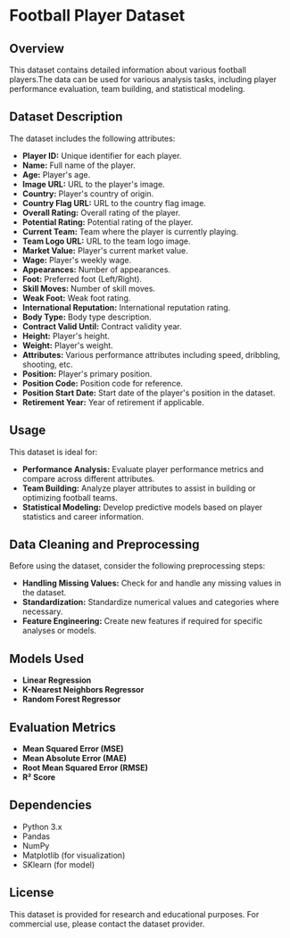 # Football Player Dataset

## Overview
This dataset contains detailed information about various football players.The data can be used for various analysis tasks, including player performance evaluation, team building, and statistical modeling.

## Dataset Description
The dataset includes the following attributes:

- **Player ID:** Unique identifier for each player.
- **Name:** Full name of the player.
- **Age:** Player's age.
- **Image URL:** URL to the player's image.
- **Country:** Player's country of origin.
- **Country Flag URL:** URL to the country flag image.
- **Overall Rating:** Overall rating of the player.
- **Potential Rating:** Potential rating of the player.
- **Current Team:** Team where the player is currently playing.
- **Team Logo URL:** URL to the team logo image.
- **Market Value:** Player's current market value.
- **Wage:** Player's weekly wage.
- **Appearances:** Number of appearances.
- **Foot:** Preferred foot (Left/Right).
- **Skill Moves:** Number of skill moves.
- **Weak Foot:** Weak foot rating.
- **International Reputation:** International reputation rating.
- **Body Type:** Body type description.
- **Contract Valid Until:** Contract validity year.
- **Height:** Player's height.
- **Weight:** Player's weight.
- **Attributes:** Various performance attributes including speed, dribbling, shooting, etc.
- **Position:** Player's primary position.
- **Position Code:** Position code for reference.
- **Position Start Date:** Start date of the player's position in the dataset.
- **Retirement Year:** Year of retirement if applicable.

## Usage
This dataset is ideal for:

- **Performance Analysis:** Evaluate player performance metrics and compare across different attributes.
- **Team Building:** Analyze player attributes to assist in building or optimizing football teams.
- **Statistical Modeling:** Develop predictive models based on player statistics and career information.

## Data Cleaning and Preprocessing
Before using the dataset, consider the following preprocessing steps:

- **Handling Missing Values:** Check for and handle any missing values in the dataset.
- **Standardization:** Standardize numerical values and categories where necessary.
- **Feature Engineering:** Create new features if required for specific analyses or models.


## Models Used
- **Linear Regression**
- **K-Nearest Neighbors Regressor**
- **Random Forest Regressor**

## Evaluation Metrics
- **Mean Squared Error (MSE)**
- **Mean Absolute Error (MAE)**
- **Root Mean Squared Error (RMSE)**
- **R² Score**

## Dependencies
- Python 3.x
- Pandas
- NumPy
- Matplotlib (for visualization)
- SKlearn (for model)

## License
This dataset is provided for research and educational purposes. For commercial use, please contact the dataset provider.
